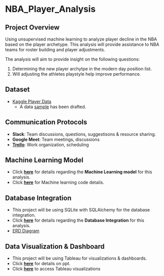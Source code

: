 # NBA_Player_Analysis

## Project Overview

Using unsupervised  machine learning to analyze player decline in the NBA based on the player archetype.
This analysis will provide assistance to NBA teams for roster building and player adjustments.

The analysis will aim to provide insight on the following questions:
1. Determining the new player archytpe in the modern day position list.
2. Will adjusting the athletes playstyle help improve performance.

## Dataset

- [Kaggle Player Data](https://www.kaggle.com/drgilermo/nba-players-stats?select=player_data.csv)
  - A data [sample](ETL/Data/sample_data.xlsx) has been drafted. 

## Communication Protocols

- **Slack**: Team discussions, questions, suggestisons & resource sharing.
- **Google Meet**: Team meetings, discussions
- **[Trello](https://trello.com/b/bpUG9Aoh/final-project-nba)**: Work organization, scheduling

## Machine Learning Model

- Click [**here**](Machine_Learning/README.md) for details regarding the **Machine Learning model** for this analysis.
- Click [**here**](Machine_Learning/NBA_PCA.ipynb) for Machine learning code details.

## Database Integration

- This project will be using SQLite with SQLAlchemy for the database integration.
- Click [**here**](Database/SQL_Database.ipynb) for details regarding the **Database Integration** for this analysis.
- [ERD Diagram](Database/Resources/NBA_Analysis_ERD.png)

## Data Visualization & Dashboard

- This project will be using Tableau for  visualizations & dashboards.
- Click [**here**](Visualization/NBA_PLAYER_ANALYSIS.pptx) for details on ppt.
- Click [**here**](https://public.tableau.com/app/profile/syed.ali.akbar/viz/NBAAnalysis_16232021658490/VORPbyPlayersandAge) to access Tableau visualizations




